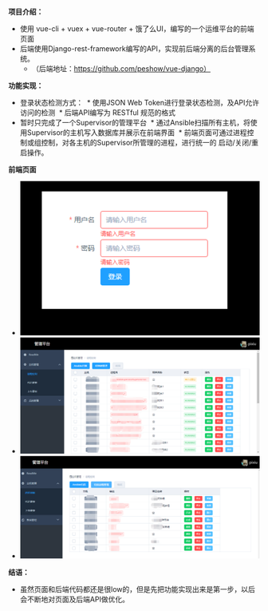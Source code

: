 **项目介绍：**
* 使用 vue-cli + vuex + vue-router + 饿了么UI，编写的一个运维平台的前端页面
* 后端使用Django-rest-framework编写的API，实现前后端分离的后台管理系统。
  * （后端地址：https://github.com/peshow/vue-django）

**功能实现：**
* 登录状态检测方式：
  * 使用JSON Web Token进行登录状态检测，及API允许访问的检测
  * 后端API编写为 RESTful 规范的格式
* 暂时只完成了一个Supervisor的管理平台
  * 通过Ansible扫描所有主机，将使用Supervisor的主机写入数据库并展示在前端界面
  * 前端页面可通过进程控制或组控制，对各主机的Supervisor所管理的进程，进行统一的 启动/关闭/重启操作。


**前端页面**
* ![Alt text](https://github.com/peshow/vue-manager/blob/master/png/login.png)
* ![Alt text](https://github.com/peshow/vue-manager/blob/master/png/proc_manager.png)
* ![Alt text](https://github.com/peshow/vue-manager/blob/master/png/group_manager.png)

**结语：**
* 虽然页面和后端代码都还是很low的，但是先把功能实现出来是第一步，以后会不断地对页面及后端API做优化。
